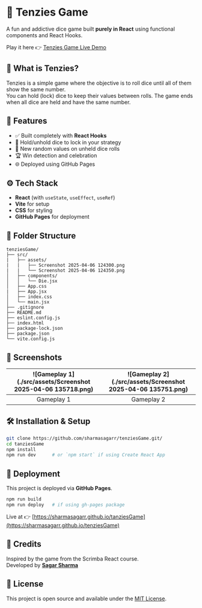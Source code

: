 # 🎲 Tenzies Game

A fun and addictive dice game built **purely in React** using functional components and React Hooks.

Play it here 👉 [Tenzies Game Live Demo](https://sharmasagarr.github.io/tenziesGame)

## 📌 What is Tenzies?

Tenzies is a simple game where the objective is to roll dice until all of them show the same number.  
You can hold (lock) dice to keep their values between rolls. The game ends when all dice are held and have the same number.

## 🚀 Features

- ✅ Built completely with **React Hooks**
- 🎯 Hold/unhold dice to lock in your strategy
- 🎲 New random values on unheld dice rolls
- 🏆 Win detection and celebration
- 🌐 Deployed using GitHub Pages

## ⚙️ Tech Stack

- **React** (with `useState`, `useEffect`, `useRef`)
- **Vite** for setup
- **CSS** for styling
- **GitHub Pages** for deployment

## 📁 Folder Structure

```
tenziesGame/
├── src/
|   ├── assets/
|   |   ├── Screenshot 2025-04-06 124300.png
|   |   └── Screenshot 2025-04-06 124350.png
│   ├── components/
│   │   └── Die.jsx
│   ├── App.css
|   ├── App.jsx
│   ├── index.css
│   └── main.jsx
├── .gitignore
├── README.md
├── eslint.config.js
├── index.html
├── package-lock.json
├── package.json
└── vite.config.js
```

## 📸 Screenshots

| ![Gameplay 1](./src/assets/Screenshot 2025-04-06 135718.png) | ![Gameplay 2](./src/assets/Screenshot 2025-04-06 135751.png) |
|:--------------------------------------:|:--------------------------------------:|
| Gameplay 1                           | Gameplay 2                           |

## 🛠️ Installation & Setup

```bash
git clone https://github.com/sharmasagarr/tenziesGame.git/
cd tanziesGame
npm install
npm run dev      # or `npm start` if using Create React App
```

## 🚀 Deployment

This project is deployed via **GitHub Pages**.

```bash
npm run build
npm run deploy   # if using gh-pages package
```

Live at 👉 [https://sharmasagarr.github.io/tanziesGame](https://sharmasagarr.github.io/tenziesGame)

## 🙌 Credits

Inspired by the game from the Scrimba React course.  
Developed by **[Sagar Sharma](https://github.com/sharmasagarr)**

## 📄 License

This project is open source and available under the [MIT License](LICENSE).

